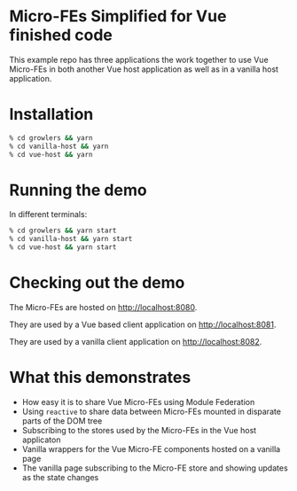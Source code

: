 # Micro-FEs Simplified for Vue finished code

This example repo has three applications the work together to use Vue Micro-FEs in both another Vue host application as well as in a vanilla host application.

# Installation

```sh
% cd growlers && yarn
% cd vanilla-host && yarn
% cd vue-host && yarn
```

# Running the demo

In different terminals:

```sh
% cd growlers && yarn start
% cd vanilla-host && yarn start
% cd vue-host && yarn start
```

# Checking out the demo

The Micro-FEs are hosted on [http://localhost:8080](http://localhost:8080).

They are used by a Vue based client application on [http://localhost:8081](http://localhost:8081).

They are used by a vanilla client application on [http://localhost:8082](http://localhost:8082).

# What this demonstrates

* How easy it is to share Vue Micro-FEs using Module Federation
* Using `reactive` to share data between Micro-FEs mounted in disparate parts of the DOM tree
* Subscribing to the stores used by the Micro-FEs in the Vue host applicaton
* Vanilla wrappers for the Vue Micro-FE components hosted on a vanilla page
* The vanilla page subscribing to the Micro-FE store and showing updates as the state changes
